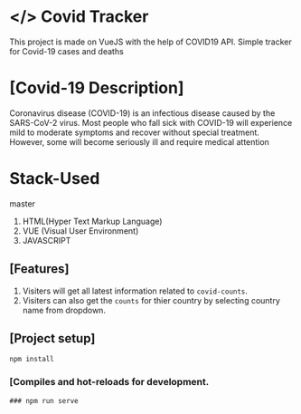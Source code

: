 # </> Covid Tracker

This project is made on VueJS with the help of COVID19 API.
Simple tracker for Covid-19 cases and deaths

# [Covid-19 Description]

Coronavirus disease (COVID-19) is an infectious disease caused by the SARS-CoV-2 virus.
Most people who fall sick with COVID-19 will experience mild to moderate symptoms and recover without special treatment. However, some will become seriously ill and require medical attention

# Stack-Used
 master
1. HTML(Hyper Text Markup Language)
2. VUE (Visual User Environment)
3. JAVASCRIPT

## [Features]
1. Visiters will get all latest information related to `covid-counts`.
2. Visiters can also get the `counts` for thier country by selecting country name from dropdown.

## [Project setup]
```
npm install
```

### [Compiles and hot-reloads for development.

```
### npm run serve


```



